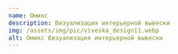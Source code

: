 ```yaml
---
name: Омикс
description: Визуализация интерьерной вывески
img: /assets/img/pic/viveska_design11.webp
alt: Омикс Визуализация интерьерной вывески
---
```

